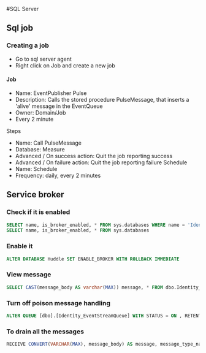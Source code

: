 #SQL Server

## Sql job
### Creating a job

* Go to sql server agent
* Right click on Job and create a new job

#### Job
* Name: EventPublisher Pulse
* Description: Calls the stored procedure PulseMessage, that inserts a 'alive' message in the EventQueue
* Owner: Domain/Job
* Every 2 minute

Steps
* Name: Call PulseMessage
* Database: Measure
* Advanced / On success action: Quit the job reporting success
* Advanced / On failure action: Quit the job reporting failure
Schedule
* Name: Schedule
* Frequency: daily, every 2 minutes

## Service broker

### Check if it is enabled
```sql
SELECT name, is_broker_enabled, * FROM sys.databases WHERE name = 'IdentityTestDatabase'
SELECT name, is_broker_enabled, * FROM sys.databases
```

### Enable it
```sql
ALTER DATABASE Huddle SET ENABLE_BROKER WITH ROLLBACK IMMEDIATE 
```

### View message 
```sql
SELECT CAST(message_body AS varchar(MAX)) message, * FROM dbo.Identity_EventStreamQueue
```

### Turn off poison message handling
```sql
ALTER QUEUE [dbo].[Identity_EventStreamQueue] WITH STATUS = ON , RETENTION = OFF, POISON_MESSAGE_HANDLING (STATUS = OFF) 
```

### To drain all the messages
```sql
RECEIVE CONVERT(VARCHAR(MAX), message_body) AS message, message_type_name, conversation_handle FROM Identity_EventStreamQueue
```